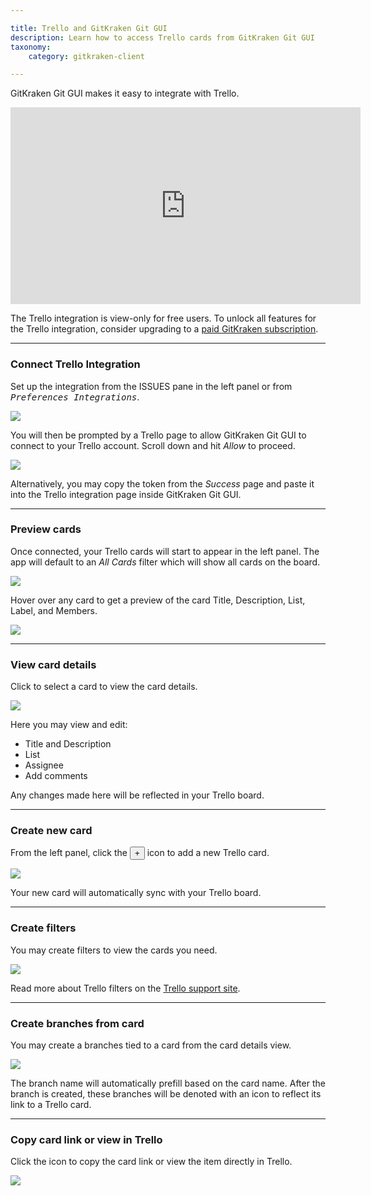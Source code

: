 ```yaml
---

title: Trello and GitKraken Git GUI
description: Learn how to access Trello cards from GitKraken Git GUI
taxonomy:
    category: gitkraken-client

---
```


GitKraken Git GUI makes it easy to integrate with Trello.

<div class='embed-container embed-container--16-9'>
    <iframe width="560" height="315" src="https://www.youtube.com/embed/huH2nZaGG-s" frameborder="0" allowfullscreen></iframe>
</div>

<div class='callout callout--basic'>
    <p>The Trello integration is view-only for free users. To unlock all features for the Trello integration, consider upgrading to a <a href="https://gitkraken.com/pricing">paid GitKraken subscription</a>.</p>
</div>

***

### Connect Trello Integration

Set up the integration from the ISSUES pane in the left panel or from <kbd><i>Preferences    <i class='fa fa-caret-right'></i>     Integrations</i></kbd>.

<img src="/wp-content/uploads/connect-trello-integration.png" srcset="/wp-content/uploads/connect-trello-integration@2x.png" class="img-bordered img-responsive center">

You will then be prompted by a Trello page to allow GitKraken Git GUI to connect to your Trello account. Scroll down and hit <em>Allow</em> to proceed.

<img src="/wp-content/uploads/trello-integration.png" srcset="/wp-content/uploads/trello-integration@2x.png" class="img-bordered img-responsive center">

Alternatively, you may copy the token from the _Success_ page and paste it into the Trello integration page inside GitKraken Git GUI.

***

### Preview cards

Once connected, your Trello cards will start to appear in the left panel. The app will default to an _All Cards_ filter which will show all cards on the board.

<img src="/wp-content/uploads/card-list-trello-integration.png" srcset="/wp-content/uploads/card-list-trello-integration@2x.png" class="img-bordered img-responsive center">

Hover over any card to get a preview of the card Title, Description, List, Label, and Members.

<img src="/wp-content/uploads/view-card-trello-integration.png" srcset="/wp-content/uploads/view-card-trello-integration@2x.png" class="img-bordered img-responsive center">

***
### View card details

Click to select a card to view the card details.

<img src="/wp-content/uploads/card-details-trello-integration.gif" class="img-bordered img-responsive center">

Here you may view and edit:

 - Title and Description
 - List
 - Assignee
 - Add comments

Any changes made here will be reflected in your Trello board.

***

### Create new card

From the left panel, click the <button class='button button--success button--ui button--nolink'>+</button> icon to add a new Trello card.

<img src="/wp-content/uploads/create-card-trello-integration.gif" class="img-bordered img-responsive center">

Your new card will automatically sync with your Trello board.

***

### Create filters

You may create filters to view the cards you need.

<img src="/wp-content/uploads/create-filter-trello-integration.png" srcset="/wp-content/uploads/create-filter-trello-integration@2x.png" class="img-bordered img-responsive center">

Read more about Trello filters on the [Trello support site](https://help.trello.com/article/808-searching-for-cards-all-boards).


***

### Create branches from card

You may create a branches tied to a card from the card details view.

<img src="/wp-content/uploads/create-branch-trello-integration.gif" class="img-bordered img-responsive center">

The branch name will automatically prefill based on the card name. After the branch is created, these branches will be denoted with an icon to reflect its link to a Trello card.

***

### Copy card link or view in Trello

Click the <kbd> <i class="fa fa-ellipsis-v"></i> </kbd> icon to copy the card link or view the item directly in Trello.

<img src="/wp-content/uploads/view-issue-in-jira.png" srcset="/wp-content/uploads/view-issue-in-jira@2x.png" class="img-bordered img-responsive center">
